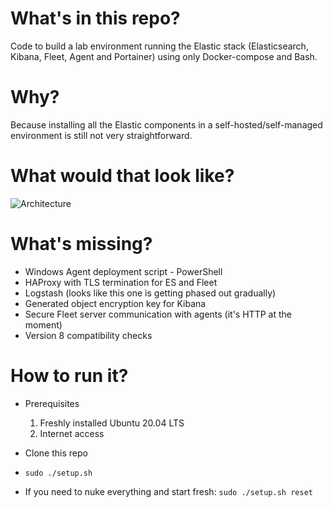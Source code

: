 # What's in this repo?

Code to build a lab environment running the Elastic stack (Elasticsearch, Kibana, Fleet, Agent and Portainer) using only Docker-compose and Bash.

# Why?

Because installing all the Elastic components in a self-hosted/self-managed environment is still not very straightforward. 

# What would that look like?

![Architecture](https://github.com/scattic/elastic-stack/blob/main/architecture.png?raw=true)

# What's missing?

- Windows Agent deployment script - PowerShell
- HAProxy with TLS termination for ES and Fleet
- Logstash (looks like this one is getting phased out gradually)
- Generated object encryption key for Kibana
- Secure Fleet server communication with agents (it's HTTP at the moment)
- Version 8 compatibility checks

# How to run it?

- Prerequisites
  1. Freshly installed Ubuntu 20.04 LTS
  1. Internet access
  
- Clone this repo
- `sudo ./setup.sh`

- If you need to nuke everything and start fresh: `sudo ./setup.sh reset`
